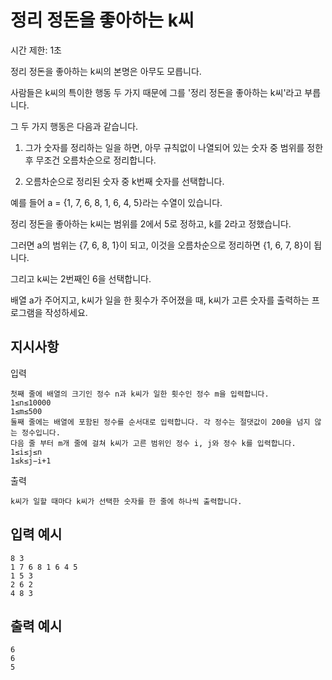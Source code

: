 # 정리 정돈을 좋아하는 k씨

시간 제한: 1초

정리 정돈을 좋아하는 k씨의 본명은 아무도 모릅니다.

사람들은 k씨의 특이한 행동 두 가지 때문에 그를 '정리 정돈을 좋아하는 k씨'라고 부릅니다.

그 두 가지 행동은 다음과 같습니다.

1. 그가 숫자를 정리하는 일을 하면, 아무 규칙없이 나열되어 있는 숫자 중 범위를 정한 후 무조건 오름차순으로 정리합니다.

2. 오름차순으로 정리된 숫자 중 k번째 숫자를 선택합니다.

예를 들어 a = {1, 7, 6, 8, 1, 6, 4, 5}라는 수열이 있습니다.

정리 정돈을 좋아하는 k씨는 범위를 2에서 5로 정하고, k를 2라고 정했습니다.

그러면 a의 범위는 {7, 6, 8, 1}이 되고, 이것을 오름차순으로 정리하면 {1, 6, 7, 8}이 됩니다.

그리고 k씨는 2번째인 6을 선택합니다.

배열 a가 주어지고, k씨가 일을 한 횟수가 주어졌을 때, k씨가 고른 숫자를 출력하는 프로그램을 작성하세요.

## 지시사항
입력
```
첫째 줄에 배열의 크기인 정수 n과 k씨가 일한 횟수인 정수 m을 입력합니다.
1≤n≤10000
1≤m≤500
둘째 줄에는 배열에 포함된 정수를 순서대로 입력합니다. 각 정수는 절댓값이 200을 넘지 않는 정수입니다.
다음 줄 부터 m개 줄에 걸쳐 k씨가 고른 범위인 정수 i, j와 정수 k를 입력합니다.
1≤i≤j≤n
1≤k≤j−i+1
```

출력
```
k씨가 일할 때마다 k씨가 선택한 숫자를 한 줄에 하나씩 출력합니다.
```

## 입력 예시
```
8 3
1 7 6 8 1 6 4 5
1 5 3
2 6 2
4 8 3
```

## 출력 예시
```
6
6
5
```
